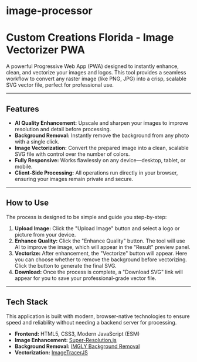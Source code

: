 # image-processor
# Custom Creations Florida - Image Vectorizer PWA

A powerful Progressive Web App (PWA) designed to instantly enhance, clean, and vectorize your images and logos. This tool provides a seamless workflow to convert any raster image (like PNG, JPG) into a crisp, scalable SVG vector file, perfect for professional use.

---

## Features

- **AI Quality Enhancement:** Upscale and sharpen your images to improve resolution and detail before processing.
- **Background Removal:** Instantly remove the background from any photo with a single click.
- **Image Vectorization:** Convert the prepared image into a clean, scalable SVG file with control over the number of colors.
- **Fully Responsive:** Works flawlessly on any device—desktop, tablet, or mobile.
- **Client-Side Processing:** All operations run directly in your browser, ensuring your images remain private and secure.

---

## How to Use

The process is designed to be simple and guide you step-by-step:

1.  **Upload Image:** Click the "Upload Image" button and select a logo or picture from your device.
2.  **Enhance Quality:** Click the "Enhance Quality" button. The tool will use AI to improve the image, which will appear in the "Result" preview panel.
3.  **Vectorize:** After enhancement, the "Vectorize" button will appear. Here you can choose whether to remove the background before vectorizing. Click the button to generate the final SVG.
4.  **Download:** Once the process is complete, a "Download SVG" link will appear for you to save your professional-grade vector file.

---

## Tech Stack

This application is built with modern, browser-native technologies to ensure speed and reliability without needing a backend server for processing.

-   **Frontend:** HTML5, CSS3, Modern JavaScript (ESM)
-   **Image Enhancement:** [Super-Resolution.js](https://github.com/cortex-js/super-resolution-js)
-   **Background Removal:** [IMGLY Background Removal](https://img.ly/docs/background-removal/)
-   **Vectorization:** [ImageTracerJS](https://github.com/jankovicsandras/imagetracerjs)
